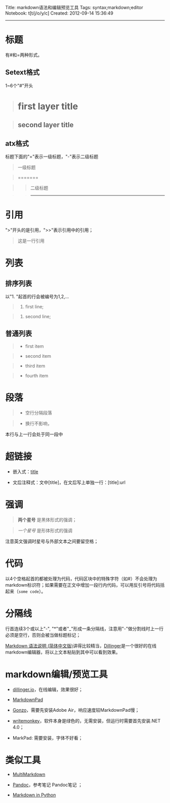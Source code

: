 Title: markdown语法和编辑预览工具
Tags: syntax;markdown;editor
Notebook: t[t/j/o/y/c]
Created: 2012-09-14 15:36:49

------

# 标题

有#和=两种形式。

## Setext格式

1~6个"#"开头

> # first layer title

> ## second layer title

## atx格式

标题下面的"="表示一级标题，"-"表示二级标题

> 一级标题

> =======

>> 二级标题

>> -------

# 引用

">"开头的是引用，">>"表示引用中的引用；

> 这是一行引用

# 列表 

## 排序列表

以"1. "起首的行会被编号为1,2,...

> 1. first line; 

> 1. second line; 

## 普通列表 

> * first item 

> * second item 

> + third item 

> - fourth item 

# 段落

> * 空行分隔段落

> * 换行不影响，

本行与上一行会处于同一段中

# 超链接

* 嵌入式：[title](url)

* 文后注释式：文中[title]，在文后写上单独一行：[title]:url

# 强调

> **两个星号** 是黑体形式的强调；

> *一个星号* 是形体形式的强调

注意英文强调时星号与外部文本之间要留空格；

# 代码

以4个空格起首的都被处理为代码，代码区块中的特殊字符（如#）不会处理为markdown标识符；如果需要在正文中增加一段行内代码，可以用反引号将代码括起来（`some code`）。

# 分隔线

行首连续3个或以上"-", "*"或者"_"形成一条分隔线，注意用"-"做分割线时上一行必须是空行，否则会被当做标题标记；

[Markdown 语法说明 (简体中文版)]( http://wowubuntu.com/markdown/ )讲得比较精当，[Dillinger]( http://dillinger.io/ )是一个很好的在线markdown编辑器，将以上文本粘贴到其中可以看到效果。 

# markdown编辑/预览工具

* [dillinger.io](http://dillinger.io/)，在线编辑，效果很好；

* [MarkdownPad](http://markdownpad.com/)

* [Gonzo](http://savagelook.com/blog/actionscript3/gonzo-an-open-source-markdown-editor)，需要先安装Adobe Air，响应速度较MarkdownPad慢；

* [writemonkey](http://writemonkey.com/index.php)，软件本身是绿色的，无需安装，但运行时需要首先安装.NET 4.0；

* MarkPad: 需要安装，字体不好看；

# 类似工具

* [MultiMarkdown](http://fletcherpenney.net/multimarkdown/)

* [Pandoc](http://johnmacfarlane.net/pandoc/)，参考笔记 Pandoc笔记 ；

* [Markdown in Python](http://pypi.python.org/pypi/Markdown/)
